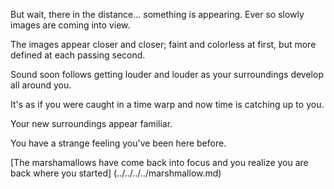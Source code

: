 But wait, there in the distance... something is appearing.  Ever so slowly images are coming into view.

The images appear closer and closer; faint and colorless at first, but more defined at each passing second. 

Sound soon follows getting louder and louder as your surroundings develop all around you.  

It's as if you were caught in a time warp and now time is catching up to you.  

Your new surroundings appear familiar.  

You have a strange feeling you've been here before.

[The marshamallows have come back into focus and you realize you are back where you started] (../../../../marshmallow.md)